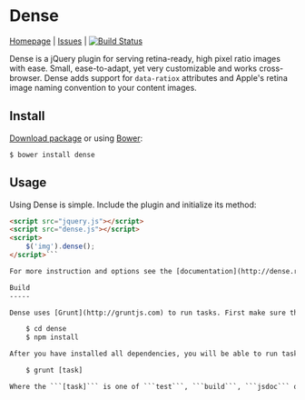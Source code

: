 Dense
=====

[Homepage](http://dense.rah.pw) | [Issues](https://github.com/gocom/dense/issues) | [![Build Status](https://travis-ci.org/gocom/dense.png?branch=master)](https://travis-ci.org/gocom/dense)

Dense is a jQuery plugin for serving retina-ready, high pixel ratio images with ease. Small, ease-to-adapt, yet very customizable and works cross-browser. Dense adds support for ```data-ratiox``` attributes and Apple's retina image naming convention to your content images.

Install
-----

[Download package](http://dense.rah.pw/download) or using [Bower](http://bower.io):

    $ bower install dense

Usage
-----

Using Dense is simple. Include the plugin and initialize its method:

```html
<script src="jquery.js"></script>
<script src="dense.js"></script>
<script>
    $('img').dense();
</script>```

For more instruction and options see the [documentation](http://dense.rah.pw).

Build
-----

Dense uses [Grunt](http://gruntjs.com) to run tasks. First make sure that you have all base dependencies installed by running npm in the repository's directory:

    $ cd dense
    $ npm install

After you have installed all dependencies, you will be able to run tasks using Grunt, like releasing, building, publishing and testing:

    $ grunt [task]

Where the ```[task]``` is one of ```test```, ```build```, ```jsdoc``` or ```release```. Tasks ```jsdoc``` and ```release:[major|minor|patch]``` require Java in addition to the Node.js due to the use of JSDoc3.